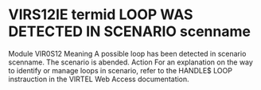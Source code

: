 # VIRS12IE termid LOOP WAS DETECTED IN SCENARIO scenname
Module
    VIR0S12
Meaning
    A possible loop has been detected in scenario scenname. The scenario is abended.
Action
    For an explanation on the way to identify or manage loops in scenario, refer to the HANDLE$ LOOP instrauction in the VIRTEL Web Access documentation.
